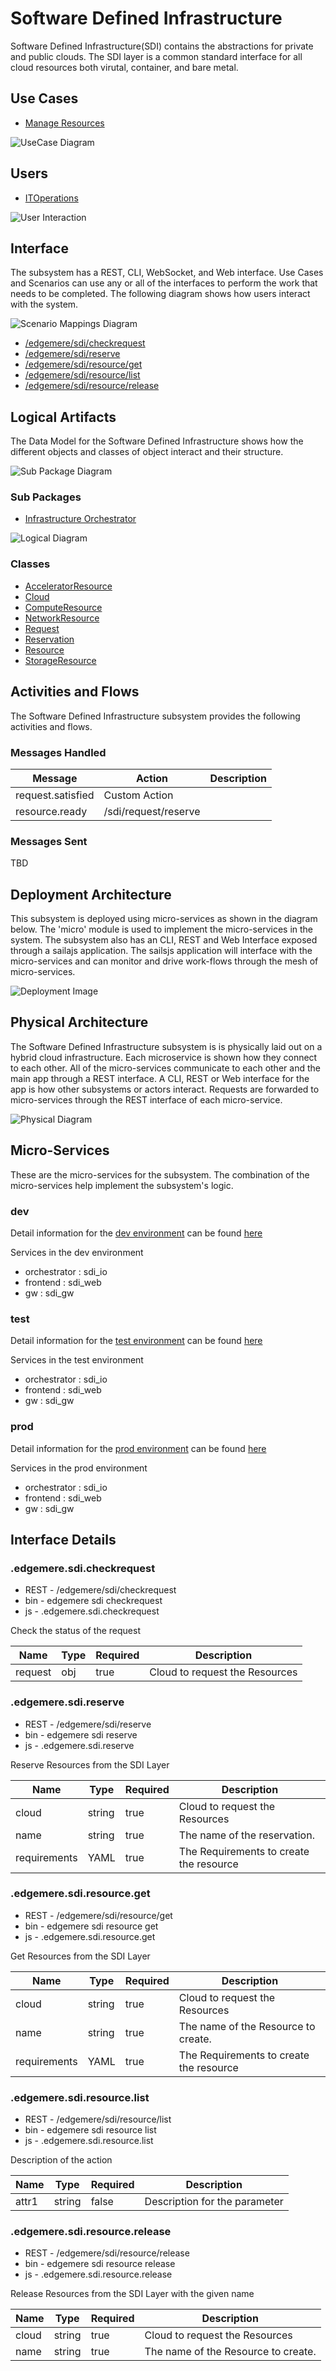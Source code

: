 
# Software Defined Infrastructure

Software Defined Infrastructure(SDI) contains the abstractions for private and public clouds. The SDI layer is a common standard interface for all cloud resources both virutal, container, and bare metal.



## Use Cases

* [Manage Resources](usecsaes/ManageResources/index.md)


![UseCase Diagram](./usecases.svg)

## Users
* [ITOperations](/actors/itops)


![User Interaction](./userinteraction.svg)

## Interface
The subsystem has a REST, CLI, WebSocket, and Web interface. Use Cases and Scenarios can use any or all
of the interfaces to perform the work that needs to be completed. The following  diagram shows how
users interact with the system.

![Scenario Mappings Diagram](./scenariomapping.svg)

* [/edgemere/sdi/checkrequest](./action//edgemere/sdi/checkrequest)
* [/edgemere/sdi/reserve](./action//edgemere/sdi/reserve)
* [/edgemere/sdi/resource/get](./action//edgemere/sdi/resource/get)
* [/edgemere/sdi/resource/list](./action//edgemere/sdi/resource/list)
* [/edgemere/sdi/resource/release](./action//edgemere/sdi/resource/release)


## Logical Artifacts
The Data Model for the  Software Defined Infrastructure shows how the different objects and classes of object interact
and their structure.

![Sub Package Diagram](./subpackage.svg)

### Sub Packages

* [Infrastructure Orchestrator](./io/index.md)


![Logical Diagram](./logical.svg)

### Classes

* [AcceleratorResource](./models//edgemere/sdi/AcceleratorResource/index.md)
* [Cloud](./models//edgemere/sdi/Cloud/index.md)
* [ComputeResource](./models//edgemere/sdi/ComputeResource/index.md)
* [NetworkResource](./models//edgemere/sdi/NetworkResource/index.md)
* [Request](./models//edgemere/sdi/Request/index.md)
* [Reservation](./models//edgemere/sdi/Reservation/index.md)
* [Resource](./models//edgemere/sdi/Resource/index.md)
* [StorageResource](./models//edgemere/sdi/StorageResource/index.md)


## Activities and Flows
The Software Defined Infrastructure subsystem provides the following activities and flows.

### Messages Handled

| Message | Action | Description |
|---|---|---|
| request.satisfied | Custom Action |  |
| resource.ready | /sdi/request/reserve |  |


### Messages Sent

TBD

## Deployment Architecture

This subsystem is deployed using micro-services as shown in the diagram below. The 'micro' module is
used to implement the micro-services in the system.
The subsystem also has an CLI, REST and Web Interface exposed through a sailajs application. The sailsjs
application will interface with the micro-services and can monitor and drive work-flows through the mesh of
micro-services.

![Deployment Image](./deployment.svg)

## Physical Architecture

The Software Defined Infrastructure subsystem is is physically laid out on a hybrid cloud infrastructure. Each microservice is shown
how they connect to each other. All of the micro-services communicate to each other and the main app through a
REST interface. A CLI, REST or Web interface for the app is how other subsystems or actors interact. Requests are
forwarded to micro-services through the REST interface of each micro-service.

![Physical Diagram](./physical.svg)

## Micro-Services
These are the micro-services for the subsystem. The combination of the micro-services help implement
the subsystem's logic.

### dev
Detail information for the [dev environment](./envs/dev/index.md) can be found [here](./envs/dev/index.md)

Services in the dev environment

* orchestrator : sdi_io
* frontend : sdi_web
* gw : sdi_gw

### test
Detail information for the [test environment](./envs/test/index.md) can be found [here](./envs/test/index.md)

Services in the test environment

* orchestrator : sdi_io
* frontend : sdi_web
* gw : sdi_gw

### prod
Detail information for the [prod environment](./envs/prod/index.md) can be found [here](./envs/prod/index.md)

Services in the prod environment

* orchestrator : sdi_io
* frontend : sdi_web
* gw : sdi_gw


## Interface Details

### .edgemere.sdi.checkrequest
* REST - /edgemere/sdi/checkrequest
* bin -  edgemere sdi checkrequest
* js - .edgemere.sdi.checkrequest

Check the status of the request

| Name | Type | Required | Description |
|---|---|---|---|
| request | obj |true | Cloud to request the Resources |



### .edgemere.sdi.reserve
* REST - /edgemere/sdi/reserve
* bin -  edgemere sdi reserve
* js - .edgemere.sdi.reserve

Reserve Resources from the SDI Layer

| Name | Type | Required | Description |
|---|---|---|---|
| cloud | string |true | Cloud to request the Resources |
| name | string |true | The name of the reservation. |
| requirements | YAML |true | The Requirements to create the resource |



### .edgemere.sdi.resource.get
* REST - /edgemere/sdi/resource/get
* bin -  edgemere sdi resource get
* js - .edgemere.sdi.resource.get

Get Resources from the SDI Layer

| Name | Type | Required | Description |
|---|---|---|---|
| cloud | string |true | Cloud to request the Resources |
| name | string |true | The name of the Resource to create. |
| requirements | YAML |true | The Requirements to create the resource |



### .edgemere.sdi.resource.list
* REST - /edgemere/sdi/resource/list
* bin -  edgemere sdi resource list
* js - .edgemere.sdi.resource.list

Description of the action

| Name | Type | Required | Description |
|---|---|---|---|
| attr1 | string |false | Description for the parameter |



### .edgemere.sdi.resource.release
* REST - /edgemere/sdi/resource/release
* bin -  edgemere sdi resource release
* js - .edgemere.sdi.resource.release

Release Resources from the SDI Layer with the given name

| Name | Type | Required | Description |
|---|---|---|---|
| cloud | string |true | Cloud to request the Resources |
| name | string |true | The name of the Resource to create. |




